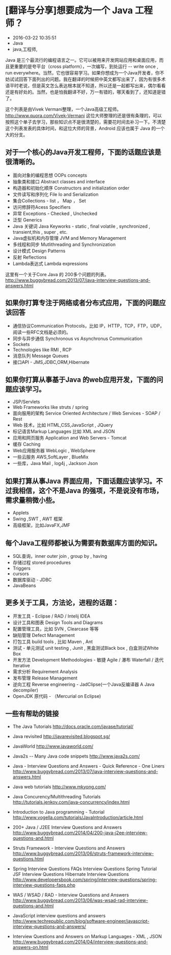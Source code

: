 # [翻译与分享]想要成为一个 Java 工程师？
- 2016-03-22 10:35:51
- Java
- java,工程师,

<!--markdown-->Java 是三个最流行的编程语言之一。它可以被用来开发网站应用和桌面应用，而且更重要的是夸平台（cross platform），一次编写，到处运行 -- write once , run everywhere。当然，它也很容易学习。如果你想成为一个Java开发者，你不妨试试回答下面列出的问题。我在翻译的时候把中英文都写出来了，因为有很多术语平时老说，但是英文怎么表达根本就不知道，所以还是一起都写出来，偶尔看看还是有好处的。当然，也是怕我翻译不好，万一有错的，哪天看到了，还知道是错了。


<!--more-->


这个列表是由Vivek Vermani整理，一个Java高级工程师。<http://www.quora.com/Vivek-Vermani> 这位大师整理的还是很有条理的，可以按照这个单子去学习，那些知识点不是很清楚的，需要花时间去补习一下。不清楚这个列表发表的具体时间，和这位大师的背景，Android 应该也属于 Java 的一个大的分支。

## 对于一个核心的Java开发工程师，下面的话题应该是很清晰的。

- 面向对象的编程思想 OOPs concepts
- 抽象类和接口 Abstract classes and interface
- 构造器和初始化顺序 Constructors and initialization order
- 文件读写和序列化 File Io and Serialization
- 集合Collections - list ， Map ， Set
- 访问修辞符Acess Specifiers
- 异常 Exceptions - Checked , Unchecked
- 泛型 Generics
- Java 关键词 Java Keyworks - static , final volatile , synchronized , transient,this , super , etc.
- Java虚拟机和内存管理 JVM and Memory Management
- 多线程和同步 Mutlithreading and Synchronization
- 设计模式 Design Patterns
- 反射 Reflections
- Lambda表达式 Lambda expressions

这里有一个关于Core Java 的 200多个问题的列表。http://www.buggybread.com/2013/07/java-interview-questions-and-answers.html

## 如果你打算专注于网络或者分布式应用，下面的问题应该回答

- 通信协议Communication Protocols，比如 IP，HTTP，TCP，FTP，UDP，阅读一些RFC文档是必须的。
- 同步与异步通信 Synchronous vs Asynchronus Communication
- Sockets
- Technologies like RMI , RCP
- 消息队列 Message Queues
- 接口API - JMS,JDBC,ORM,Hibernate

## 如果你打算从事基于Java 的web应用开发，下面的问题应该学习。

- JSP/Servlets
- Web Frameworks like struts / spring
- 面向服用的架构 Service Oriented Architecture / Web Services - SOAP / Rest
- Web 技术，比如 HTML,CSS,JavaScript , JQuery 
- 标记语言Markup Languages 比如 XML and JSON 
- 应用和网页服务 Application and Web Servers - Tomcat
- 缓存 Caching
- Web应用服务器 WebLogic , WebSphere
- 一些云服务 AWS,SoftLayer , BlueMix
- 一些库，Java Mail , log4j , Jackson Json

## 如果打算从事Java 界面应用，下面话题应该学习。不过我相信，这个不是Java 的强项，不是说没有市场，需求量稍微小些。

- Applets
- Swing ,SWT , AWT 框架
- 高级框架，比如JavaFX,JMF


## 每个Java工程师都被认为需要有数据库方面的知识。

- SQL查询，inner outer join , group by , having
- 存储过程 stored procedures
- Triggers
- cursors
- 数据库驱动 - JDBC
- JavaBeans

## 更多关于工具，方法论，进程的话题：

- 开发工具 - Eclipse / RAD / Intelij IDEA
- 设计工具和图表 Design Tools and Diagrams 
- 配置管理工具，比如 SVN , Clearcase 等等
- 缺陷管理 Defect Management
- 打包工具 build tools , 比如 Maven , Ant
- 测试 - 单元测试 unit testing , Junit , 黑盒测试Black box , 白盒测试White Box 
- 开发方法 Development Methodologies - 敏捷 Agile / 瀑布 Waterfall / 迭代 Iterative
- 需求分析 Requirement Analysis
- 发布管理 Release Management
- 逆向工程 Reverse engineering - JadClipse(一个Java反编译器 A Java decompiler)
- OpenJDK 原代码 - （Mercurial on Eclipse)

## 一些有帮助的链接

 - The Java Tutorials
http://docs.oracle.com/javase/tutorial/

 - Java revisited
http://javarevisited.blogspot.sg/

 - JavaWorld
http://www.javaworld.com/

 - Java2s -- Many Java code snippets
http://www.java2s.com/

 - Java - Interview Questions and Answers - Quick Reference - One Liners
http://www.buggybread.com/2013/07/java-interview-questions-and-answers.html

 - Java web tutorials
http://www.mkyong.com/

 - Java Concurency/Multithreading Tutorials
http://tutorials.jenkov.com/java-concurrency/index.html

 - Introduction to Java programming - Tutorial
http://www.vogella.com/tutorials/JavaIntroduction/article.html

 - 200+ Java / J2EE Interview Questions and Answers
http://www.buggybread.com/2014/04/200-java-j2ee-interview-questions-and.html

 - Struts Framework - Interview Questions and Answers
http://www.buggybread.com/2013/06/struts-framework-interview-questions.html

 - Spring Interview Questions FAQs Interview Questions Spring Tutorial JSF Interview Questions Hibernate Interview Questions
http://www.developersbook.com/spring/interview-questions/spring-interview-questions-faqs.php

 - WAS / WSAD / RAD - Interview Questions and Answers
http://www.buggybread.com/2013/06/was-wsad-rad-interview-questions-and.html

 - JavaScript interview questions and answers
http://www.techrepublic.com/blog/software-engineer/javascript-interview-questions-and-answers/

 - Interview Questions and Answers on Markup Languages - XML , JSON
http://www.buggybread.com/2014/04/interview-questions-and-answers-on.html